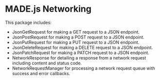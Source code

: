 # MADE.js Networking

This package includes:

- JsonGetRequest for making a GET request to a JSON endpoint.
- JsonPostRequest for making a POST request to a JSON endpoint.
- JsonPutRequest for making a PUT request to a JSON endpoint.
- JsonDeleteRequest for making a DELETE request to a JSON endpoint.
- JsonPatchRequest for making a PATCH request to a JSON endpoint.
- NetworkResponse for detailing a response from a network request including content and status code.
- NetworkRequestManager for processing a network request queue with success and error callbacks.
